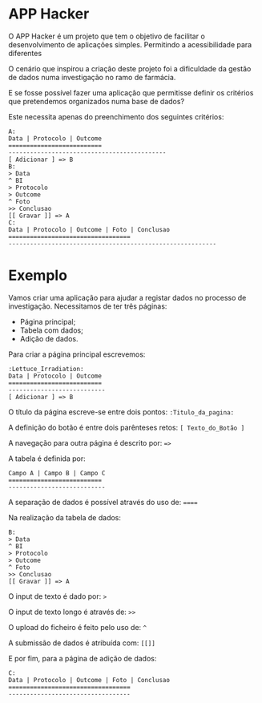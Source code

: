# APP Hacker

O APP Hacker é um projeto que tem o objetivo de facilitar o desenvolvimento de aplicações simples. 
Permitindo a acessibilidade para diferentes

O cenário que inspirou a criação deste projeto foi a dificuldade da gestão de dados numa investigação no ramo de farmácia. 

E se fosse possível fazer uma aplicação que permitisse definir os critérios que pretendemos organizados numa base de dados?

Este necessita apenas do preenchimento dos seguintes critérios:


```
A:
Data | Protocolo | Outcome
==========================
--------------------------------------------
[ Adicionar ] => B
B:
> Data
^ BI
> Protocolo
> Outcome
^ Foto
>> Conclusao
[[ Gravar ]] => A
C:
Data | Protocolo | Outcome | Foto | Conclusao
==================================
----------------------------------------------------------
```

Exemplo
=======

Vamos criar uma aplicação para ajudar a registar dados no processo de investigação.
Necessitamos de ter três páginas: 
- Página principal;
- Tabela com dados;
- Adição de dados.

Para criar a página principal escrevemos:

```
:Lettuce_Irradiation:
Data | Protocolo | Outcome
==========================
---------------------------
[ Adicionar ] => B

```

O título da página escreve-se entre dois pontos: `:Titulo_da_pagina:`

A definição do botão é entre dois parênteses retos: `[ Texto_do_Botão ]`

A navegação para outra página é descrito por: `=> `

A tabela é definida por:

``` 
Campo A | Campo B | Campo C
==========================
--------------------------- 
```

A separação de dados é possível através do uso de: `==== `

Na realização da tabela de dados: 

```
B:
> Data
^ BI
> Protocolo
> Outcome
^ Foto
>> Conclusao
[[ Gravar ]] => A
```
O input de texto é dado por: `>`

O input de texto longo é através de: `>>`

O upload do ficheiro é feito pelo uso de: `^`

A submissão de dados é atribuída com: `[[]]`


E por fim, para a página de adição de dados:

```
C:
Data | Protocolo | Outcome | Foto | Conclusao
==================================
----------------------------------
```









